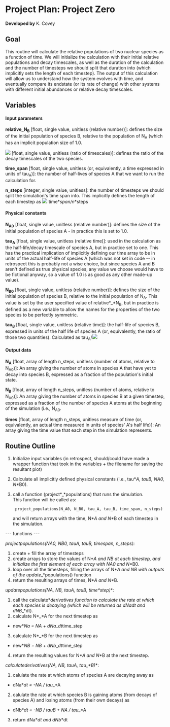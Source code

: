 Project Plan: Project Zero
=====================

**Developed by** K. Covey

Goal
---------
This routine will calculate the relative populations of two nuclear species as a function of time. We will initialize the calculation with their initial relative populations and decay timescales, as well as the duration of the calculation and the number of timesteps we should split that duration into (which implicitly sets the length of each timestep).  The output of this calculation will allow us to understand how the system evolves with time, and eventually compare its endstate (or its rate of change) with other systems with different initial abundances or relative decay timescales. 


Variables
---------

#### Input parameters

**relative_N<sub>B</sub>** [float, single value, unitless (relative number)]: defines the size of the initial population of species B, relative to the population of N<sub>A</sub> (which has an implicit population size of 1.0. 

**<img src="https://render.githubusercontent.com/render/math?math=\gamma">** [float, single value, unitless (ratio of timescales)]: defines the ratio of the decay timescales of the two species. 

**time_span** [float, single value, unitless (or, equivalently, a time expressed in units of tau<sub>A</sub>)]: the number of half-lives of species A that we want to run the calculation for.

**n_steps** [integer, single value, unitless]: the number of timesteps we should split the simulation's time span into. This implicitly defines the length of each timestep as <img src="https://render.githubusercontent.com/render/math?math=\Delta t="> time*_*span/n*_*steps

#### Physical constants
**N<sub>A0</sub>** [float, single value, unitless (relative number)]: defines the size of the initial population of species A - in practice this is set to 1.0.

**tau<sub>A</sub>** [float, single value, unitless (relative time)]: used in the calculation as the half-life/decay timescale of species A, but in practice set to one.  This has the practical implication of implicitly defining our time array to be in units of the actual half-life of species A (which was not set in code -- in retrospect this is probably not a wise choice, but since species A and B aren't defined as true physical species, any value we choose would have to be fictional anyway, so a value of 1.0 is as good as any other made-up value). 

**N<sub>B0</sub>** [float, single value, unitless (relative number)]: defines the size of the initial population of species B, relative to the initial population of N<sub>A</sub>. This value is set by the user specified value of relative*_*N<sub>B</sub>, but in practice is defined as a new variable to allow the names for the properties of the two species to be perfectly symmetric.

**tau<sub>B</sub>** [float, single value, unitless (relative time)]: the half-life of species B, expressed in units of the half life of species A (or, equivalently, the ratio of those two quantities).  Calculated as tau<sub>A</sub>/<img src="https://render.githubusercontent.com/render/math?math=\gamma"> 


#### Output data
**N<sub>A</sub>** [float, array of length n_steps, unitless (number of atoms, relative to N<sub>A0</sub>)]: An array giving the number of atoms in species A that have yet to decay into species B, expressed as a fraction of the population's initial state.

**N<sub>B</sub>** [float, array of length n_steps, unitless (number of atoms, relative to N<sub>A0</sub>)]: An array giving the number of atoms in species B at a given timestep, expressed as a fraction of the number of species A atoms at the beginning of the simulation (i.e., N<sub>A0</sub>.

**times** [float, array of length n_steps, unitless measure of time (or, equivalently, an actual time measured in units of species' A's half life)]: An array giving the time value that each step in the simulation represents. 


Routine Outline
---------

1. Initialize input variables (in retrospect, should/could have made a wrapper function that took in the variables + the filename for saving the resultant plot)

2. Calculate all implicitly defined physical constants (i.e., tau*_*A, tau*_*B, N*_*A0, N*_*B0).

3. call a function (project*_*populations) that runs the simulation.    
    This function will be called as:
    
        project_populations(N_A0, N_B0, tau_A, tau_B, time_span, n_steps)
        
    and will return arrays with the time, N*_*A and N*_*B of each timestep in the simulation.
    

--- functions ---    

**project*_*populations(N*_*A0, N*_*B0, tau*_*A, tau*_*B, time*_*span, n*_*steps):**

1. create + fill the array of timesteps
2. create arrays to store the values of N*_*A and N*_*B at each timestep, and initialize the first element of each array with N*_*A0 and N*_*B0.
3. loop over all the timesteps, filling the arrays of  N*_*A and N*_*B with outputs of the update*_*populations() function
4. return the resulting arrays of times, N*_*A and N*_*B.
   
**update*_*populations(N*_*A, N*_*B, tau*_*A, tau*_*B, time*_*step)**:

1. call the calculate*_*derivatives function to calculate the rate at which each species is decaying (which will be returned as dNa*_*dt and dNB*_*dt).
2. calculate N*_*A for the next timestep as 
  * new*_*Na = N*_*A + dNa*_*dt*time_step
3. calculate N*_*B for the next timestep as
  *  new*_*NB = N*_*B + dNb*_*dt*time_step
4. return the resulting values for N*_*A and N*_*B at the next timestep.

**calculate*_*derivatives(N*_*A, N*_*B, tau*_*A, tau*_*B)**:

1. calulate the rate at which atoms of species A are decaying away as
  * dNa*_*dt = -N*_*A / tau*_*A
2. calulate the rate at which species B is gaining atoms (from decays of species A) and losing atoms (from their own decays) as
  * dNb*_*dt = -N*_*B / tau*_*B + N*_*A / tau*_*A
3. return dNa*_*dt and dNb*_*dt